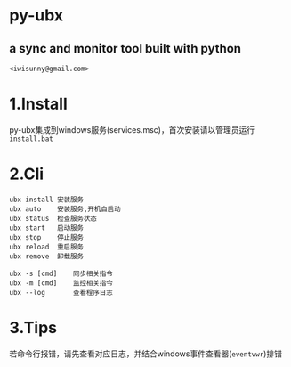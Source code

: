 py-ubx
===

## a sync and monitor tool built with python 
    <iwisunny@gmail.com>

# 1.Install
py-ubx集成到windows服务(services.msc)，首次安装请以管理员运行`install.bat`
  
# 2.Cli
    ubx install 安装服务
    ubx auto  	安装服务,开机自启动
    ubx status  检查服务状态
    ubx start 	启动服务
    ubx stop  	停止服务
    ubx reload  重启服务
    ubx remove 	卸载服务
    
    ubx -s [cmd]    同步相关指令
    ubx -m [cmd]    监控相关指令
    ubx --log       查看程序日志
    
# 3.Tips
若命令行报错，请先查看对应日志，并结合windows事件查看器(`eventvwr`)排错
